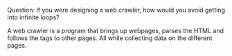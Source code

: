 Question: If you were designing a web crawler, how would you avoid getting into infinite loops?

A web crawler is a program that brings up webpages, parses the HTML and follows the <a> tags to other pages.
All while collecting data on the different pages.
